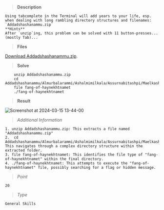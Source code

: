 > **Description**
    
    Using tabcomplete in the Terminal will add years to your life, esp. 
    when dealing with long rambling directory structures and filenames: `Addadshashanammu.zip`
    **Hints**
    After `unzip`ing, this problem can be solved with 11 button-presses...(mostly Tab)...


> **Files**

[Download Addadshashanammu.zip](https://mercury.picoctf.net/static/9689f2b453ad5daeb73ca7534e4d1521/Addadshashanammu.zip).


> **Solve**

```
    unzip Addadshashanammu.zip
    cd Addadshashanammu/Almurbalarammi/Ashalmimilkala/Assurnabitashpi/Maelkashishi/Onnissiralis/Ularradallaku/
    file fang-of-haynekhtnamet
    ./fang-of-haynekhtnamet
```


> **Result**

![Screenshot at 2024-03-15 13-44-00](https://github.com/Yorkulov/Capture-The-Flag/assets/102275892/0bacca71-d05b-4fbe-937e-f5825a92c917)


> _Additional Information_ 

    1. unzip Addadshashanammu.zip: This extracts a file named "Addadshashanammu.zip"
    2.  cd Addadshashanammu/Almurbalarammi/Ashalmimilkala/Assurnabitashpi/Maelkashishi/Onnissiralis/Ularradallaku/: This navigates through a complex directory structure within the extracted folder.
    3. file fang-of-haynekhtnamet: This identifies the file type of "fang-of-haynekhtnamet" within the final directory.
    4. ./fang-of-haynekhtnamet: This attempts to execute the "fang-of-haynekhtnamet" file, possibly searching for a flag or hidden message.

> _Point_

    20

> _Type_

    General Skills
